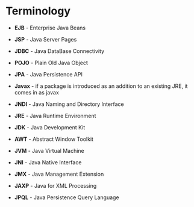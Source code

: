 # Terminology

- **EJB** - Enterprise Java Beans
- **JSP** - Java Server Pages
- **JDBC** - Java DataBase Connectivity
- **POJO** - Plain Old Java Object
- **JPA** - Java Persistence API

- **Javax** - if a package is introduced as an addition to an existing JRE, it comes in as javax
- **JNDI** - Java Naming and Directory Interface
- **JRE** - Java Runtime Environment
- **JDK** - Java Development Kit
- **AWT** - Abstract Window Toolkit
- **JVM** - Java Virtual Machine
- **JNI** - Java Native Interface
- **JMX** - Java Management Extension
- **JAXP** - Java for XML Processing
- **JPQL** - Java Persistence Query Language

